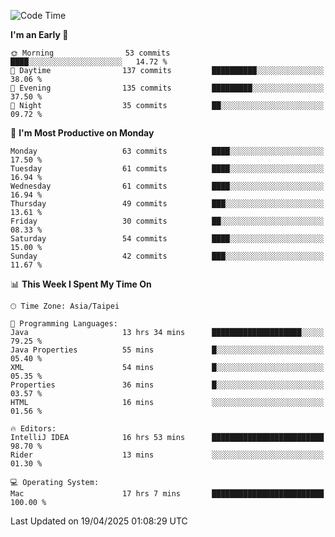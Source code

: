 <!--START_SECTION:waka-->
![Code Time](http://img.shields.io/badge/Code%20Time-1%2C947%20hrs%2013%20mins-blue)

**I'm an Early 🐤** 

```text
🌞 Morning                53 commits          ████░░░░░░░░░░░░░░░░░░░░░   14.72 % 
🌆 Daytime                137 commits         ██████████░░░░░░░░░░░░░░░   38.06 % 
🌃 Evening                135 commits         █████████░░░░░░░░░░░░░░░░   37.50 % 
🌙 Night                  35 commits          ██░░░░░░░░░░░░░░░░░░░░░░░   09.72 % 
```
📅 **I'm Most Productive on Monday** 

```text
Monday                   63 commits          ████░░░░░░░░░░░░░░░░░░░░░   17.50 % 
Tuesday                  61 commits          ████░░░░░░░░░░░░░░░░░░░░░   16.94 % 
Wednesday                61 commits          ████░░░░░░░░░░░░░░░░░░░░░   16.94 % 
Thursday                 49 commits          ███░░░░░░░░░░░░░░░░░░░░░░   13.61 % 
Friday                   30 commits          ██░░░░░░░░░░░░░░░░░░░░░░░   08.33 % 
Saturday                 54 commits          ████░░░░░░░░░░░░░░░░░░░░░   15.00 % 
Sunday                   42 commits          ███░░░░░░░░░░░░░░░░░░░░░░   11.67 % 
```


📊 **This Week I Spent My Time On** 

```text
🕑︎ Time Zone: Asia/Taipei

💬 Programming Languages: 
Java                     13 hrs 34 mins      ████████████████████░░░░░   79.25 % 
Java Properties          55 mins             █░░░░░░░░░░░░░░░░░░░░░░░░   05.40 % 
XML                      54 mins             █░░░░░░░░░░░░░░░░░░░░░░░░   05.35 % 
Properties               36 mins             █░░░░░░░░░░░░░░░░░░░░░░░░   03.57 % 
HTML                     16 mins             ░░░░░░░░░░░░░░░░░░░░░░░░░   01.56 % 

🔥 Editors: 
IntelliJ IDEA            16 hrs 53 mins      █████████████████████████   98.70 % 
Rider                    13 mins             ░░░░░░░░░░░░░░░░░░░░░░░░░   01.30 % 

💻 Operating System: 
Mac                      17 hrs 7 mins       █████████████████████████   100.00 % 
```


 Last Updated on 19/04/2025 01:08:29 UTC
<!--END_SECTION:waka-->
